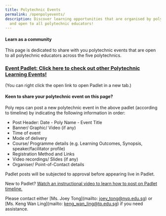 ```yaml
---
title: Polytechnic Events
permalink: /openpolyevents/
description: Discover learning opportunities that are organised by polytechnics
  and open to all polytechnic educators!
---
```

#### Learn as a community

This page is dedicated to share with you polytechnic events that are open to all polytechnic educators across the five polytechnics. 
       

### [Event Padlet: Click here to check out other Polytechnic Learning Events!](https://nyp.padlet.org/joeytong/pyh8eoctf1vj4q2y)
(You can right click the open link to open Padlet in a new tab.)
                    
	             
#### Keen to share your polytechnic  event on this page?

Poly reps can post a new polytechnic event in the above padlet (according to timeline) by indicating the following information in order:
* Post Header: Date - Poly Name - Event Title
* Banner/ Graphic/ Video (if any)
* Time of event
* Mode of delivery
* Course/ Programme details (e.g. Learning Outcomes, Synopsis, speaker/facilitator profile)
* Registration Method and Links
* Video recordings/ Slides (if any)
* Organiser/ Point-of-Contact details

Padlet posts will be subjected to approval before appearing live in Padlet.

New to Padlet? [Watch an instructional video to learn how to post on Padlet timeline.](https://youtu.be/uXSxl4qFpmk?t=110)


Please contact either [Ms. Joey Tong](mailto: joey_tong@nyp.edu.sg) or [Ms. Keng Wan Ling](mailto: keng_wan_ling@tp.edu.sg) if you need assistance.